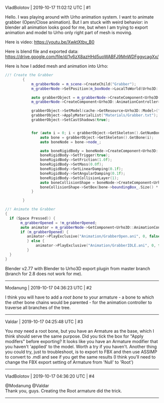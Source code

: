 VladBolotov | 2019-10-17 11:02:12 UTC | #1

Hello. I was playing around with Urho animation system. I want to animate grabber (Open/Close animation). But I am stuck with weird behavior: in blender all animation looks good for me, but when I am trying to export animation and model to Urho only right part of mesh is moving.

Here is video: https://youtu.be/XwktXtbv_B0

Here is blend file and exported data: https://drive.google.com/file/d/1y6zX8azHHd5uoWABFJ9MnWDFggycagXx/

Here is how I added mesh and animation into Urho:
```C++
//! Create the Grabber
        {
            m_grabberNode = m_scene->CreateChild("Grabber");
            m_grabberNode->SetPosition(m_boxNode->LocalToWorld(Urho3D::Vector3(0.0f, 0.0f, 0.0f)));

            auto grabberObject = m_grabberNode->CreateComponent<Urho3D::AnimatedModel>();
            m_grabberNode->CreateComponent<Urho3D::AnimationController>();

            grabberObject->SetModel(cache->GetResource<Urho3D::Model>("Models/Grabber.mdl"));
            grabberObject->ApplyMaterialList("Materials/Grabber.txt");
            grabberObject->SetCastShadows(true);


            for (auto i = 0; i < grabberObject->GetSkeleton().GetNumBones(); ++i) {
                auto bone = grabberObject->GetSkeleton().GetBone(i);
                auto boneNode = bone->node_;

                auto boneRigidBody = boneNode->CreateComponent<Urho3D::RigidBody>();
                boneRigidBody->SetTrigger(true);
                boneRigidBody->SetFriction(1.0f);
                boneRigidBody->SetMass(0.0f);
                boneRigidBody->SetLinearDamping(0.1f);
                boneRigidBody->SetAngularDamping(0.1f);
                boneRigidBody->SetCollisionLayer(1);
                auto boneCollisionShape = boneNode->CreateComponent<Urho3D::CollisionShape>();
                boneCollisionShape->SetBox(bone->boundingBox_.Size() * 0.7f, bone->boundingBox_.Center());
            }

        }
```

```C++
//! Animate the Grabber
{
  if (Space Pressed)) {
       m_grabberOpened = !m_grabberOpened;
       auto animator = m_grabberNode->GetComponent<Urho3D::AnimationController>(true);
       if (m_grabberOpened) {
          animator->PlayExclusive("Animation/GrabberOpen.ani", 0, false, 0.5f);
          } else {
              animator->PlayExclusive("Animation/GrabberIDLE.ani", 0, false, 0.5f);
          }
  }
}
```


Blender v2.77 with Blender to Urho3D export plugin from master branch (branch for 2.8 does not work for me).

-------------------------

Modanung | 2019-10-17 04:36:23 UTC | #2

I think you will have to add a *root bone* to your armature - a bone to which the other bone chains would be parented - for the animation controller to traverse all branches of the tree.

-------------------------

Valdar | 2019-10-17 04:25:48 UTC | #3

You *may* need a root bone, but you have an Armature as the base, which I think should serve the same purpose. 
Did you tick the box for "Apply modifers" before exporting? It looks like you have an Armature modifier that you haven't 'applied' to the model. Worth a try if you haven't.
Another thing you could try, just to troubleshoot, is to export to FBX and then use ASSIMP to convert to .mdl and see if you get the same results (I think you'll need to change the FBX export setting of Armature from 'Null' to 'Root')

-------------------------

VladBolotov | 2019-10-17 04:36:20 UTC | #4

@Modanung @Valdar  
Thank you, guys. Creating the Root armature did the trick.

-------------------------

